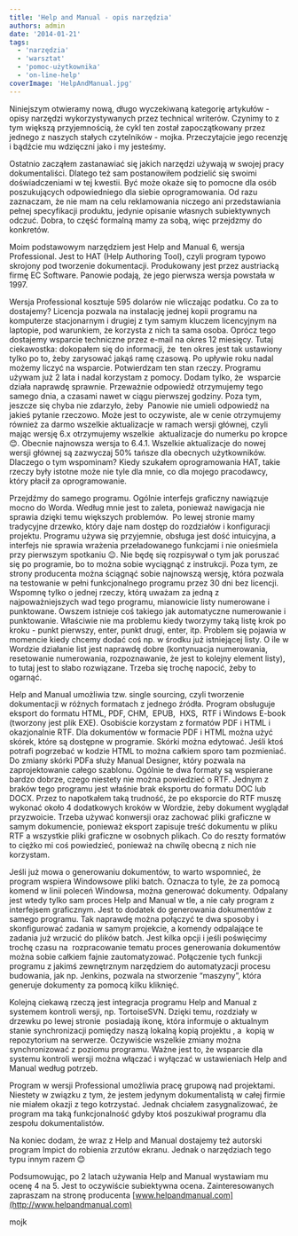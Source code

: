 ```yaml
---
title: 'Help and Manual - opis narzędzia'
authors: admin
date: '2014-01-21'
tags:
  - 'narzędzia'
  - 'warsztat'
  - 'pomoc-użytkownika'
  - 'on-line-help'
coverImage: 'HelpAndManual.jpg'
---
```


Niniejszym otwieramy nową, długo wyczekiwaną kategorię artykułów - opisy
narzędzi wykorzystywanych przez technical writerów. Czynimy to z tym większą
przyjemnością, że cykl ten został zapoczątkowany przez jednego z naszych stałych
czytelników - mojka. Przeczytajcie jego recenzję i bądźcie mu wdzięczni jako i
my jesteśmy.

<!--truncate-->

Ostatnio zacząłem zastanawiać się jakich narzędzi używają w swojej pracy
dokumentaliści. Dlatego też sam postanowiłem podzielić się swoimi
doświadczeniami w tej kwestii. Być może okaże się to pomocne dla osób
poszukujących odpowiedniego dla siebie oprogramowania. Od razu zaznaczam, że nie
mam na celu reklamowania niczego ani przedstawiania pełnej specyfikacji
produktu, jedynie opisanie własnych subiektywnych odczuć. Dobra, to część
formalną mamy za sobą, więc przejdzmy do konkretów.

Moim podstawowym narzędziem jest Help and Manual 6, wersja Professional. Jest to
HAT (Help Authoring Tool), czyli program typowo skrojony pod tworzenie
dokumentacji. Produkowany jest przez austriacką firmę EC Software. Panowie
podają, że jego pierwsza wersja powstała w 1997.

Wersja Professional kosztuje 595 dolarów nie wliczając podatku. Co za to
dostajemy? Licencja pozwala na instalację jednej kopii programu na komputerze
stacjonarnym i drugiej z tym samym kluczem licencyjnym na laptopie, pod
warunkiem, że korzysta z nich ta sama osoba. Oprócz tego dostajemy wsparcie
techniczne przez e-mail na okres 12 miesięcy. Tutaj ciekawostka: dokopałem się
do informacji, że  ten okres jest tak ustawiony tylko po to, żeby zarysować
jakąś ramę czasową. Po upływie roku nadal możemy liczyć na wsparcie. Potwierdzam
ten stan rzeczy. Programu używam już 2 lata i nadal korzystam z pomocy. Dodam
tylko, że  wsparcie działa naprawdę sprawnie. Przeważnie odpowiedź otrzymujemy
tego samego dnia, a czasami nawet w ciągu pierwszej godziny. Poza tym, jeszcze
się chyba nie zdarzyło, żeby  Panowie nie umieli odpowiedź na jakieś pytanie
rzeczowo. Może jest to oczywiste, ale w cenie otrzymujemy  również za darmo
wszelkie aktualizacje w ramach wersji głównej, czyli mając wersję 6.x
otrzymujemy wszelkie  aktualizacje do numerku po kropce 😊. Obecnie najnowsza
wersja to 6.4.1. Wszelkie aktualizacje do nowej wersji głównej są zazwyczaj 50%
tańsze dla obecnych użytkowników. Dlaczego o tym wspominam? Kiedy szukałem
oprogramowania HAT, takie rzeczy były istotne może nie tyle dla mnie, co dla
mojego pracodawcy, który płacił za oprogramowanie.

Przejdźmy do samego programu. Ogólnie interfejs graficzny nawiązuje mocno do
Worda. Według mnie jest to zaleta, ponieważ nawigacja nie sprawia dzięki temu
większych problemów.  Po lewej stronie mamy tradycyjne drzewko, który daje nam
dostęp do rozdziałów i konfiguracji projektu. Programu używa się przyjemnie,
obsługa jest dość intuicyjna, a interfejs nie sprawia wrażenia przeładowanego
funkcjami i nie onieśmiela przy pierwszym spotkaniu 😉. Nie będę się rozpisywał
o tym jak poruszać się po programie, bo to można sobie wyciągnąć z instrukcji.
Poza tym, ze strony producenta można ściągnąć sobie najnowszą wersję, która
pozwala na testowanie w pełni funkcjonalnego programu przez 30 dni bez
licencji.  Wspomnę tylko o jednej rzeczy, którą uważam za jedną z
najpoważniejszych wad tego programu, mianowicie listy numerowane i punktowane.
Owszem istnieje coś takiego jak automatyczne numerowanie i punktowanie.
Właściwie nie ma problemu kiedy tworzymy taką listę krok po kroku - punkt
pierwszy, enter, punkt drugi, enter, itp. Problem się pojawia w momencie kiedy
chcemy dodać coś np. w środku już istniejącej listy. O ile w Wordzie działanie
list jest naprawdę dobre (kontynuacja numerowania, resetowanie numerowania,
rozpoznawanie, że jest to kolejny element listy), to tutaj jest to słabo
rozwiązane. Trzeba się trochę napocić, żeby to ogarnąć.

Help and Manual umożliwia tzw. single sourcing, czyli tworzenie dokumentacji w
różnych formatach z jednego źródła. Program obsługuje eksport do formatu HTML,
PDF, CHM,  EPUB,  HXS,  RTF i Windows E-book (tworzony jest plik EXE). Osobiście
korzystam z formatów PDF i HTML i okazjonalnie RTF. Dla dokumentów w formacie
PDF i HTML można użyć skórek, które są dostępne w programie. Skórki można
edytować. Jeśli ktoś potrafi pogrzebać w kodzie HTML to można całkiem sporo tam
pozmieniać. Do zmiany skórki PDFa służy Manual Designer, który pozwala na
zaprojektowanie całego szablonu. Ogólnie te dwa formaty są wspierane bardzo
dobrze, czego niestety nie można powiedzieć o RTF. Jednym z braków tego programu
jest właśnie brak eksportu do formatu DOC lub DOCX. Przez to napotkałem taką
trudność, że po eksporcie do RTF muszę wykonać około 4 dodatkowych kroków w
Wordzie, żeby dokument wyglądał przyzwoicie. Trzeba używać konwersji oraz
zachować pliki graficzne w samym dokumencie, ponieważ eksport zapisuje treść
dokumentu w pliku RTF a wszystkie pliki graficzne w osobnych plikach. Co do
reszty formatów to ciężko mi coś powiedzieć, ponieważ na chwilę obecną z nich
nie korzystam.

Jeśli już mowa o generowaniu dokumentów, to warto wspomnieć, że program wspiera
Windowsowe pliki batch. Oznacza to tyle, że za pomocą komend w linii poleceń
Windowsa, można generować dokumenty. Odpalany jest wtedy tylko sam proces Help
and Manual w tle, a nie cały program z interfejsem graficznym. Jest to dodatek
do generowania dokumentów z samego programu. Tak naprawdę można połączyć te dwa
sposoby i skonfigurować zadania w samym projekcie, a komendy odpalające te
zadania już wrzucić do plików batch. Jest kilka opcji i jeśli poświęcimy trochę
czasu na  rozpracowanie tematu proces generowania dokumentów można sobie całkiem
fajnie zautomatyzować. Połączenie tych funkcji programu z jakimś zewnętrznym
narzędziem do automatyzacji procesu budowania, jak np. Jenkins, pozwala na
stworzenie “maszyny”, która generuje dokumenty za pomocą kilku kliknięć.

Kolejną ciekawą rzeczą jest integracja programu Help and Manual z systemem
kontroli wersji, np. TortoiseSVN. Dzięki temu, rozdziały w drzewku po lewej
stronie  posiadają ikonę, która informuje o aktualnym stanie synchronizacji
pomiędzy naszą lokalną kopią projektu , a  kopią w repozytorium na serwerze.
Oczywiście wszelkie zmiany można synchronizować z poziomu programu. Ważne jest
to, że wsparcie dla systemu kontroli wersji można włączać i wyłączać w
ustawieniach Help and Manual według potrzeb.

Program w wersji Professional umożliwia pracę grupową nad projektami. Niestety w
związku z tym, że jestem jedynym dokumentalistą w całej firmie nie miałem okazji
z tego kotrzystać. Jednak chciałem zasygnalizować, że program ma taką
funkcjonalność gdyby ktoś poszukiwał programu dla zespołu dokumentalistów.

Na koniec dodam, że wraz z Help and Manual dostajemy też autorski program Impict
do robienia zrzutów ekranu. Jednak o narzędziach tego typu innym razem 😊

Podsumowując, po 2 latach używania Help and Manual wystawiam mu ocenę 4 na 5.
Jest to oczywiście subiektywna ocena. Zainteresowanych zapraszam na stronę
producenta [www.helpandmanual.com](http://www.helpandmanual.com)

mojk
